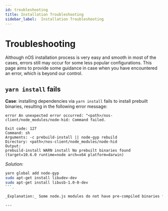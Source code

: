 ```yaml
---
id: troubleshooting
title: Installation Troubleshooting
sidebar_label:  Installation Troubleshooting
---
```


# Troubleshooting

Although nOS installation process is very easy and smooth in most
of the cases, errors still may occur for some less popular configurations.
This page aims to provide some guidance in case when you have
encountered an error, which is beyond our control.

## `yarn install` fails

**Case**: installing dependencies via `yarn install` fails to install prebuilt binaries,
          resulting in the following error message:

```
error An unexpected error occurred: "<path>/nos-client/node_modules/node-hid: Command failed.

Exit code: 127
Command: sh
Arguments: -c prebuild-install || node-gyp rebuild
Directory: <path>/nos-client/node_modules/node-hid
Output:
prebuild-install WARN install No prebuilt binaries found (target=10.6.0 runtime=node arch=x64 platform=darwin)
```

_Solution:_ 
```bash
yarn global add node-gyp
sudo apt-get install libudev-dev
sudo apt-get install libusb-1.0-0-dev
```.

_Explanation:_ Some node.js modules do not have pre-compiled binaries for your version of OS/node.js. To build them you need to have node-gyp installed in the global scope aswell as having libudev-dev and libusb installed (which are used by node-gyp).

---
